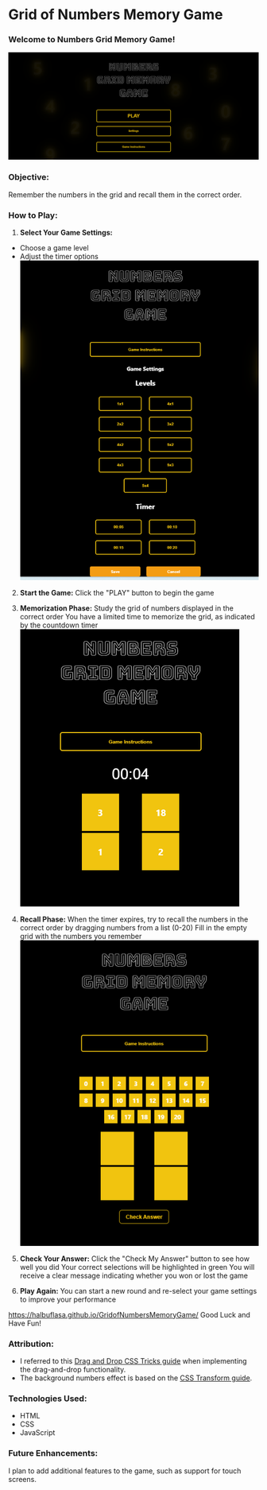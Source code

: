 # Grid of Numbers Memory Game

### Welcome to Numbers Grid Memory Game!
![Game landing page Image](images/GamelandingPage.png)

### Objective:
 Remember the numbers in the grid and recall them in the correct order.

###  How to Play:


1. **Select Your Game Settings:**
- Choose a game level
- Adjust the timer options
![Settings Image](images/Settings.png)

2. **Start the Game:**
Click the "PLAY" button to begin the game

3. **Memorization Phase:**
Study the grid of numbers displayed in the correct order
You have a limited time to memorize the grid, as indicated by the countdown timer
![Memorization Phase Image](images/GameTimer.png)

4. **Recall Phase:**
When the timer expires, try to recall the numbers in the correct order by dragging numbers from a list (0-20)
Fill in the empty grid with the numbers you remember
![Recall Phase Image](images/Game.png)

5. **Check Your Answer:**
Click the "Check My Answer" button to see how well you did
Your correct selections will be highlighted in green
You will receive a clear message indicating whether you won or lost the game

6. **Play Again:**
You can start a new round and re-select your game settings to improve your performance

https://halbuflasa.github.io/GridofNumbersMemoryGame/
Good Luck and Have Fun!

### Attribution:
- I referred to this [Drag and Drop CSS Tricks guide](https://css-tricks.com/creating-a-parking-game-with-the-html-drag-and-drop-api/) when implementing the drag-and-drop functionality.
- The background numbers effect is based on the [CSS Transform guide](https://css-tricks.com/almanac/properties/t/transform/).

### Technologies Used:
- HTML
- CSS
- JavaScript

### Future Enhancements:
I plan to add additional features to the game, such as support for touch screens.

